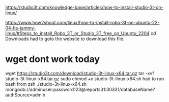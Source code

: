 https://studio3t.com/knowledge-base/articles/how-to-install-studio-3t-on-linux/

https://www.how2shout.com/linux/how-to-install-robo-3t-on-ubuntu-22-04-lts-jammy-linux/#Steps_to_install_Robo_3T_or_Studio_3T_free_on_Ubuntu_2204
cd Downloads
had to goto the website to download this file.
# wget dont work today
wget https://studio3t.com/download/studio-3t-linux-x64.tar.gz
tar -xvf studio-3t-linux-x64.tar.gz
sudo chmod +x studio-3t-linux-x64.sh
had to run bash from zsh
./studio-3t-linux-x64.sh
mongodb://adminuser:password123@reports31:30331/databaseName?authSource=admin